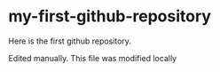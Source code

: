 # my-first-github-repository
Here is the first github repository.

Edited manually. This file was modified locally
